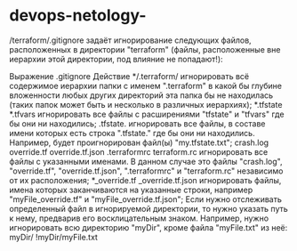 # devops-netology-
 /terraform/.gitignore задаёт игнорирование следующих файлов, расположенных в директории "terraform" (файлы, расположенные вне иерархии этой директории, под влияние не попадают!):

Выражение .gitignore Действие
*/.terraform/ игнорировать всё содержимое иерархии папки с именем ".terraform" в какой бы глубине вложенности любых других директорий эта папка бы не находилась (таких папок может быть и несколько в различных иерархиях);
*.tfstate
*.tfvars
игнорировать все файлы с расширениями "tfstate" и "tfvars" где бы они ни находились;
.tfstate. игнорировать все файлы, в составе имени которых есть строка ".tfstate." где бы они ни находились. Например, будет проигнорирован файл(ы) "my.tfstate.txt";
crash.log
override.tf
override.tf.json
.terraformrc
terraform.rc игнорировать все файлы с указанными именами. В данном случае это файлы "crash.log", "override.tf", "override.tf.json", ".terraformrc" и "terraform.rc" независимо от их расположения;
*_override.tf
_override.tf.json игнорировать файлы, имена которых заканчиваются на указанные строки, например "myFile_override.tf" и "myFile_override.tf.json";
Если нужно отслеживать определенный файл в игнорируемой директории, то нужно указать путь к нему, предварив его восклицательным знаком. Например, нужно игнорировать всю директорию "myDir", кроме файла "myFile.txt" из неё:
myDir/
!myDir/myFile.txt
